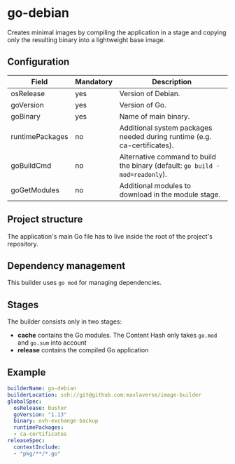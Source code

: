 # go-debian
Creates minimal images by compiling the application in a stage and copying only the resulting 
binary into a lightweight base image.


## Configuration
| Field           | Mandatory | Description                                                              |
| --------------- | --------- | ------------------------------------------------------------------------ |
| osRelease       | yes       | Version of Debian.                                                       |
| goVersion       | yes       | Version of Go.                                                           |
| goBinary        | yes       | Name of main binary.                                                     |
| runtimePackages | no        | Additional system packages needed during runtime (e.g. ca-certificates). |
| goBuildCmd      | no        | Alternative command to build the binary (default: `go build -mod=readonly`). |
| goGetModules    | no        | Additional modules to download in the module stage. |

## Project structure
The application's main Go file has to live inside the root of the project's repository.

## Dependency management
This builder uses `go mod` for managing dependencies.

## Stages
The builder consists only in two stages:
* **cache** contains the Go modules. The Content Hash only takes `go.mod` and `go.sum` into account
* **release** contains the compiled Go application

## Example

```yaml
builderName: go-debian
builderLocation: ssh://git@github.com:maxlaverse/image-builder
globalSpec:
  osRelease: buster
  goVersion: "1.13"
  binary: ovh-exchange-backup
  runtimePackages:
  - ca-certificates
releaseSpec:
  contextInclude:
  - "pkg/**/*.go"
```
